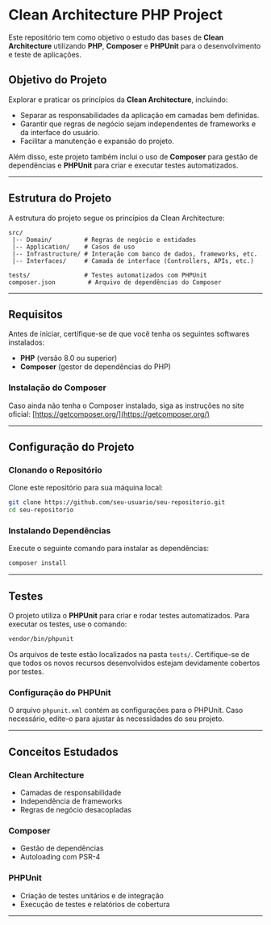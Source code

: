 # Clean Architecture PHP Project

Este repositório tem como objetivo o estudo das bases de **Clean Architecture** utilizando **PHP**, **Composer** e **PHPUnit** para o desenvolvimento e teste de aplicações.

## Objetivo do Projeto

Explorar e praticar os princípios da **Clean Architecture**, incluindo:

- Separar as responsabilidades da aplicação em camadas bem definidas.
- Garantir que regras de negócio sejam independentes de frameworks e da interface do usuário.
- Facilitar a manutenção e expansão do projeto.

Além disso, este projeto também inclui o uso de **Composer** para gestão de dependências e **PHPUnit** para criar e executar testes automatizados.

---

## Estrutura do Projeto

A estrutura do projeto segue os princípios da Clean Architecture:

```
src/
 |-- Domain/         # Regras de negócio e entidades
 |-- Application/    # Casos de uso
 |-- Infrastructure/ # Interação com banco de dados, frameworks, etc.
 |-- Interfaces/     # Camada de interface (Controllers, APIs, etc.)

tests/               # Testes automatizados com PHPUnit
composer.json         # Arquivo de dependências do Composer
```

---

## Requisitos

Antes de iniciar, certifique-se de que você tenha os seguintes softwares instalados:

- **PHP** (versão 8.0 ou superior)
- **Composer** (gestor de dependências do PHP)

### Instalação do Composer

Caso ainda não tenha o Composer instalado, siga as instruções no site oficial: [https://getcomposer.org/](https://getcomposer.org/)

---

## Configuração do Projeto

### Clonando o Repositório

Clone este repositório para sua máquina local:

```bash
git clone https://github.com/seu-usuario/seu-repositorio.git
cd seu-repositorio
```

### Instalando Dependências

Execute o seguinte comando para instalar as dependências:

```bash
composer install
```

---

## Testes

O projeto utiliza o **PHPUnit** para criar e rodar testes automatizados. Para executar os testes, use o comando:

```bash
vendor/bin/phpunit
```

Os arquivos de teste estão localizados na pasta `tests/`. Certifique-se de que todos os novos recursos desenvolvidos estejam devidamente cobertos por testes.

### Configuração do PHPUnit

O arquivo `phpunit.xml` contém as configurações para o PHPUnit. Caso necessário, edite-o para ajustar às necessidades do seu projeto.

---

## Conceitos Estudados

### Clean Architecture
- Camadas de responsabilidade
- Independência de frameworks
- Regras de negócio desacopladas

### Composer
- Gestão de dependências
- Autoloading com PSR-4

### PHPUnit
- Criação de testes unitários e de integração
- Execução de testes e relatórios de cobertura

---